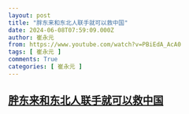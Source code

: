 ```yaml
---
layout: post
title: "胖东来和东北人联手就可以救中国"
date: 2024-06-08T07:59:09.000Z
author: 崔永元
from: https://www.youtube.com/watch?v=PBiEdA_AcA0
tags: [ 崔永元 ]
comments: True
categories: [ 崔永元 ]
---
```

<!--1717833549000-->
[胖东来和东北人联手就可以救中国](https://www.youtube.com/watch?v=PBiEdA_AcA0)
------

<div>

</div>
